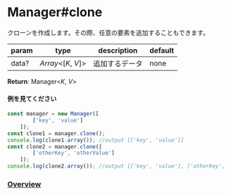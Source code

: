 # Manager#clone
クローンを作成します。その際、任意の要素を追加することもできます。  
  
**param**|**type**|**description**|**default**  
---|---|---|---  
data?|*Array*\<[*K*, *V*]\>|追加するデータ|none  
  
**Return**: Manager\<*K*, *V*\>

#### 例を見てください
```js  
const manager = new Manager([  
		['key', 'value']  
	]);   
const clone1 = manager.clone();  
console.log(clone1.array()); //output [['key', 'value']]  
const clone2 = manager.clone([  
		['otherKey', 'otherValue']  
	]);  
console.log(clone2.array()); //output [['key', 'value'], ['otherKey', 'otherValue']]  
```  
  
### [Overview](https://github.com/Mametaro-discord/DataManager/blob/docs/Manager/overview.md)